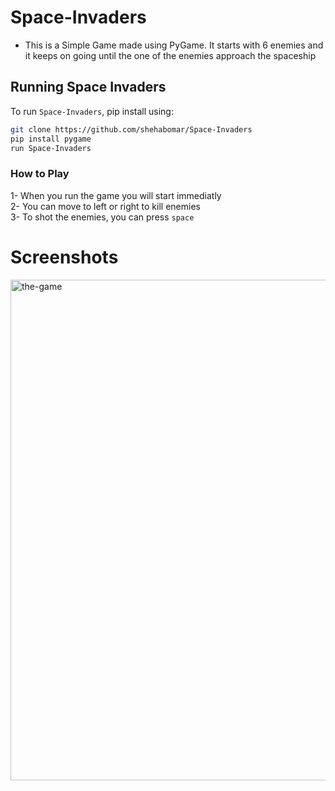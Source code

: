 # Space-Invaders
 
 - This is a Simple Game made using PyGame. It starts with 6 enemies and it keeps on going until the one of the enemies approach the spaceship



## Running Space Invaders

To run `Space-Invaders`, pip install using:

```bash
git clone https://github.com/shehabomar/Space-Invaders
pip install pygame
run Space-Invaders
```

### How to Play
1- When you run the game you will start immediatly \
2- You can move to left or right to kill enemies \
3- To shot the enemies, you can press `space`

# Screenshots

<a href="https://ibb.co/sF9mL7x">
 <img src="https://i.ibb.co/640n6Q9/the-game.png" alt="the-game" border="0" width = "801">
</a>
